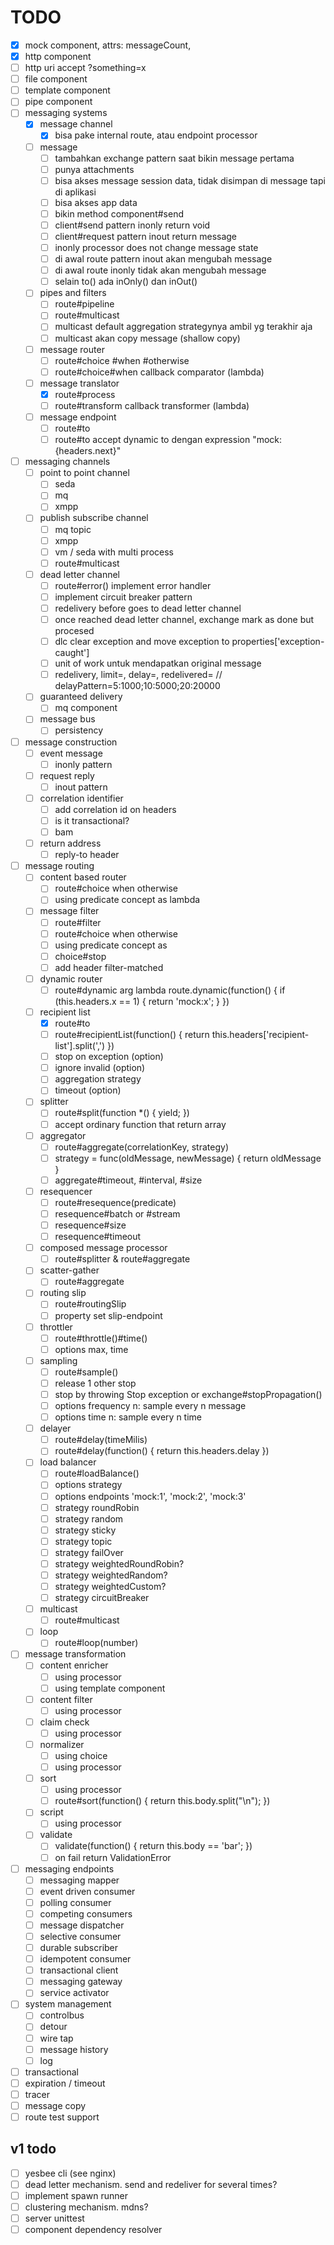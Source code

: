 # TODO

- [x] mock component, attrs: messageCount, 
- [x] http component
- [ ] http uri accept ?something=x
- [ ] file component
- [ ] template component
- [ ] pipe component
- [ ] messaging systems
    - [x] message channel
        - [x] bisa pake internal route, atau endpoint processor
    - [ ] message
        - [ ] tambahkan exchange pattern saat bikin message pertama
        - [ ] punya attachments
        - [ ] bisa akses message session data, tidak disimpan di message tapi di aplikasi
        - [ ] bisa akses app data
        - [ ] bikin method component#send
        - [ ] client#send pattern inonly return void
        - [ ] client#request pattern inout return message
        - [ ] inonly processor does not change message state  
        - [ ] di awal route pattern inout akan mengubah message
        - [ ] di awal route inonly tidak akan mengubah message
        - [ ] selain to() ada inOnly() dan inOut()
    - [ ] pipes and filters
        - [ ] route#pipeline
        - [ ] route#multicast
        - [ ] multicast default aggregation strategynya ambil yg terakhir aja
        - [ ] multicast akan copy message (shallow copy)
    - [ ] message router
        - [ ] route#choice #when #otherwise
        - [ ] route#choice#when callback comparator (lambda)
    - [ ] message translator
        - [x] route#process
        - [ ] route#transform callback transformer (lambda)
    - [ ] message endpoint
        - [ ] route#to
        - [ ] route#to accept dynamic to dengan expression "mock:{headers.next}"
- [ ] messaging channels
    - [ ] point to point channel
        - [ ] seda
        - [ ] mq
        - [ ] xmpp
    - [ ] publish subscribe channel
        - [ ] mq topic
        - [ ] xmpp
        - [ ] vm / seda with multi process
        - [ ] route#multicast
    - [ ] dead letter channel
        - [ ] route#error() implement error handler
        - [ ] implement circuit breaker pattern
        - [ ] redelivery before goes to dead letter channel
        - [ ] once reached dead letter channel, exchange mark as done but procesed
        - [ ] dlc clear exception and move exception to properties['exception-caught']
        - [ ] unit of work untuk mendapatkan original message
        - [ ] redelivery, limit=, delay=, redelivered= // delayPattern=5:1000;10:5000;20:20000
    - [ ] guaranteed delivery
        - [ ] mq component
    - [ ] message bus
        - [ ] persistency
- [ ] message construction
    - [ ] event message
        - [ ] inonly pattern
    - [ ] request reply
        - [ ] inout pattern
    - [ ] correlation identifier
        - [ ] add correlation id on headers
        - [ ] is it transactional?
        - [ ] bam
    - [ ] return address
        - [ ] reply-to header
- [ ] message routing
    - [ ] content based router
        - [ ] route#choice when otherwise
        - [ ] using predicate concept as lambda
    - [ ] message filter
        - [ ] route#filter
        - [ ] route#choice when otherwise
        - [ ] using predicate concept as 
        - [ ] choice#stop
        - [ ] add header filter-matched
    - [ ] dynamic router
        - [ ] route#dynamic arg lambda route.dynamic(function() { if (this.headers.x == 1) { return 'mock:x'; } })
    - [ ] recipient list
        - [x] route#to
        - [ ] route#recipientList(function() { return this.headers['recipient-list'].split(',') })
        - [ ] stop on exception (option)
        - [ ] ignore invalid (option)
        - [ ] aggregation strategy
        - [ ] timeout (option)
    - [ ] splitter
        - [ ] route#split(function *() {  yield; })
        - [ ] accept ordinary function that return array
    - [ ] aggregator
        - [ ] route#aggregate(correlationKey, strategy)
        - [ ] strategy = func(oldMessage, newMessage) { return oldMessage }
        - [ ] aggregate#timeout, #interval, #size
    - [ ] resequencer
        - [ ] route#resequence(predicate)
        - [ ] resequence#batch or #stream
        - [ ] resequence#size
        - [ ] resequence#timeout
    - [ ] composed message processor
        - [ ] route#splitter & route#aggregate
    - [ ] scatter-gather
        - [ ] route#aggregate
    - [ ] routing slip
        - [ ] route#routingSlip
        - [ ] property set slip-endpoint
    - [ ] throttler
        - [ ] route#throttle()#time()
        - [ ] options max, time
    - [ ] sampling
        - [ ] route#sample()
        - [ ] release 1 other stop
        - [ ] stop by throwing Stop exception or exchange#stopPropagation()
        - [ ] options frequency n: sample every n message
        - [ ] options time n: sample every n time
    - [ ] delayer
        - [ ] route#delay(timeMilis)
        - [ ] route#delay(function() { return this.headers.delay })
    - [ ] load balancer
        - [ ] route#loadBalance()
        - [ ] options strategy
        - [ ] options endpoints 'mock:1', 'mock:2', 'mock:3'
        - [ ] strategy roundRobin
        - [ ] strategy random
        - [ ] strategy sticky
        - [ ] strategy topic
        - [ ] strategy failOver
        - [ ] strategy weightedRoundRobin?
        - [ ] strategy weightedRandom?
        - [ ] strategy weightedCustom?
        - [ ] strategy circuitBreaker
    - [ ] multicast
        - [ ] route#multicast
    - [ ] loop
        - [ ] route#loop(number)
- [ ] message transformation
    - [ ] content enricher
        - [ ] using processor
        - [ ] using template component
    - [ ] content filter
        - [ ] using processor
    - [ ] claim check
        - [ ] using processor
    - [ ] normalizer
        - [ ] using choice
        - [ ] using processor
    - [ ] sort
        - [ ] using processor
        - [ ] route#sort(function() { return this.body.split("\n"); })
    - [ ] script
        - [ ] using processor
    - [ ] validate
        - [ ] validate(function() { return this.body == 'bar'; })
        - [ ] on fail return ValidationError
        
- [ ] messaging endpoints
    - [ ] messaging mapper
    - [ ] event driven consumer
    - [ ] polling consumer
    - [ ] competing consumers
    - [ ] message dispatcher
    - [ ] selective consumer
    - [ ] durable subscriber
    - [ ] idempotent consumer
    - [ ] transactional client
    - [ ] messaging gateway
    - [ ] service activator
- [ ] system management
    - [ ] controlbus
    - [ ] detour
    - [ ] wire tap
    - [ ] message history
    - [ ] log
- [ ] transactional
- [ ] expiration / timeout
- [ ] tracer
- [ ] message copy
- [ ] route test support

## v1 todo
- [ ] yesbee cli (see nginx)
- [ ] dead letter mechanism. send and redeliver for several times?
- [ ] implement spawn runner
- [ ] clustering mechanism. mdns?
- [ ] server unittest
- [ ] component dependency resolver